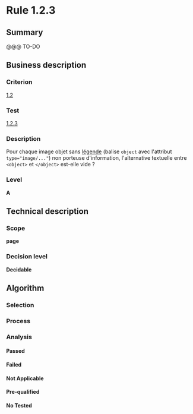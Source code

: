 # Rule 1.2.3


## Summary

@@@ TO-DO

## Business description

### Criterion

[1.2](http://references.modernisation.gouv.fr/sites/default/files/RGAA3_RC2-1/referentiel_technique.htm#crit-1-2)

### Test

[1.2.3](http://references.modernisation.gouv.fr/sites/default/files/RGAA3_RC2-1/referentiel_technique.htm#test-1-2-3)

### Description

Pour chaque image objet sans <a href="http://references.modernisation.gouv.fr/sites/default/files/RGAA3_RC2-1/glossaire.htm#mLegendeImage">l&eacute;gende</a> (balise `object` avec l'attribut `type="image/..."`) non porteuse d'information, l'alternative textuelle entre `<object>` et `</object>` est-elle vide ?

### Level

**A**

## Technical description

### Scope

**page**

### Decision level

**Decidable**

## Algorithm

### Selection

### Process

### Analysis

#### Passed

#### Failed

#### Not Applicable

#### Pre-qualified

#### No Tested 

